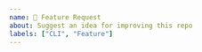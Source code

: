 ```yaml
---
name: 🧠 Feature Request
about: Suggest an idea for improving this repo
labels: ["CLI", "Feature"]
---
```


<!--

Please provide some context on what problem you are trying to solve and how this feature is going to help.

-->

